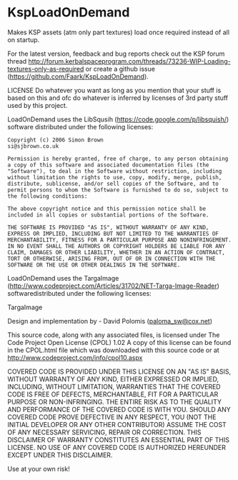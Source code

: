 KspLoadOnDemand
===============

Makes KSP assets (atm only part textures) load once required instead of all on startup.

For the latest version, feedback and bug reports check out the KSP forum thread http://forum.kerbalspaceprogram.com/threads/73236-WIP-Loading-textures-only-as-required or create a github issue (https://github.com/Faark/KspLoadOnDemand).

LICENSE
Do whatever you want as long as you mention that your stuff is based on this and ofc do whatever is inferred by licenses of 3rd party stuff used by this project.



LoadOnDemand uses the LibSqusih (https://code.google.com/p/libsquish/) software distributed under the following licenses:

	Copyright (c) 2006 Simon Brown                          si@sjbrown.co.uk

	Permission is hereby granted, free of charge, to any person obtaining	a copy of this software and associated documentation files (the "Software"), to	deal in the Software without restriction, including	without limitation the rights to use, copy, modify, merge, publish,	distribute, sublicense, and/or sell copies of the Software, and to 	permit persons to whom the Software is furnished to do so, subject to the following conditions:

	The above copyright notice and this permission notice shall be included	in all copies or substantial portions of the Software.

	THE SOFTWARE IS PROVIDED "AS IS", WITHOUT WARRANTY OF ANY KIND, EXPRESS	OR IMPLIED, INCLUDING BUT NOT LIMITED TO THE WARRANTIES OF MERCHANTABILITY, FITNESS FOR A PARTICULAR PURPOSE AND NONINFRINGEMENT. IN NO EVENT SHALL THE AUTHORS OR COPYRIGHT HOLDERS BE LIABLE FOR ANY CLAIM, DAMAGES OR OTHER LIABILITY, WHETHER IN AN ACTION OF CONTRACT, TORT OR OTHERWISE, ARISING FROM, OUT OF OR IN CONNECTION WITH THE SOFTWARE OR THE USE OR OTHER DEALINGS IN THE SOFTWARE.
	
	
	
LoadOnDemand uses the TargaImage (http://www.codeproject.com/Articles/31702/NET-Targa-Image-Reader) softwaredistributed under the following licenses:

  TargaImage
  
  Design and implementation by
    - David Polomis (paloma_sw@cox.net)
  
  This source code, along with any associated files, is licensed under The Code Project Open License (CPOL) 1.02 A copy of this license can be found in the CPOL.html file which was downloaded with this source code or at http://www.codeproject.com/info/cpol10.aspx

  COVERED CODE IS PROVIDED UNDER THIS LICENSE ON AN "AS IS" BASIS, WITHOUT WARRANTY OF ANY KIND, EITHER EXPRESSED OR IMPLIED, INCLUDING, WITHOUT LIMITATION, WARRANTIES THAT THE COVERED CODE IS FREE OF DEFECTS, MERCHANTABLE, FIT FOR A PARTICULAR PURPOSE OR NON-INFRINGING. THE ENTIRE RISK AS TO THE QUALITY AND PERFORMANCE OF THE COVERED CODE IS WITH YOU. SHOULD ANY COVERED CODE PROVE DEFECTIVE IN ANY RESPECT, YOU (NOT THE INITIAL DEVELOPER OR ANY OTHER CONTRIBUTOR) ASSUME THE COST OF ANY NECESSARY SERVICING, REPAIR OR CORRECTION. THIS DISCLAIMER OF WARRANTY CONSTITUTES AN ESSENTIAL PART OF THIS LICENSE. NO USE OF ANY COVERED CODE IS AUTHORIZED HEREUNDER EXCEPT UNDER THIS DISCLAIMER.
  
  Use at your own risk!

